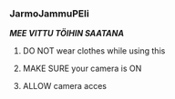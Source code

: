 ### JarmoJammuPEli

***MEE VITTU TÖIHIN SAATANA***

1. DO NOT wear clothes while using this

2. MAKE SURE your camera is ON

3. ALLOW camera acces
